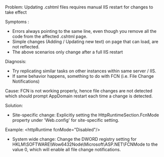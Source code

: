 Problem: Updating .cshtml files requires manual IIS restart for changes to take effect

Symptoms : 
- Errors always pointing to the same line, even though you remove all the code from the affected .cshtml page.
- Simple changes (Adding / Updating new text) on page that can load, are not reflected.
- The above scenarios only change after a full IIS restart

Diagnosis:
- Try replicating similar tasks on other instances within same server / IIS.
- If same behavior happens, something to do with FCN (i.e. File Change Notifications)

Cause: FCN is not working properly, hence file changes are not detected which should prompt AppDomain restart each time a change is detected.

Solution:
- Site-specific change: 
Explicitly setting the HttpRuntimeSection.FcnMode property under 'Web.config' for site-specific setting.

Example: \<httpRuntime fcnMode="Disabled"/>

- System wide change: Change the DWORD registry setting for HKLM\SOFTWARE\Wow6432Node\Microsoft\ASP.NET\FCNMode to the value 0, which will enable all file change notifications.
 

